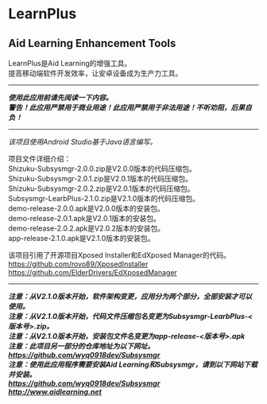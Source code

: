 # LearnPlus
## Aid Learning Enhancement Tools
LearnPlus是Aid Learning的增强工具。  
提高移动端软件开发效率，让安卓设备成为生产力工具。  
****************************************************************************
***使用此应用前请先阅读一下内容。***  
***警告！此应用严禁用于商业用途！此应用严禁用于非法用途！不听劝阻，后果自负！***
****************************************************************************
*该项目使用Android Studio基于Java语言编写。*  

项目文件详细介绍：  
Shizuku-Subsysmgr-2.0.0.zip是V2.0.0版本的代码压缩包。  
Shizuku-Subsysmgr-2.0.1.zip是V2.0.1版本的代码压缩包。  
Shizuku-Subsysmgr-2.0.2.zip是V2.0.1版本的代码压缩包。  
Subsysmgr-LearbPlus-2.1.0.zip是V2.1.0版本的代码压缩包。  
demo-release-2.0.0.apk是V2.0.0版本的安装包。  
demo-release-2.0.1.apk是V2.0.1版本的安装包。  
demo-release-2.0.2.apk是V2.0.2版本的安装包。  
app-release-2.1.0.apk是V2.1.0版本的安装包。  

该项目引用了开源项目Xposed Installer和EdXposed Manager的代码。  
https://github.com/rovo89/XposedInstaller  
https://github.com/ElderDrivers/EdXposedManager  
****************************************************************************
***注意：从V2.1.0版本开始，软件架构变更，应用分为两个部分，全部安装才可以使用。***  
***注意：从V2.1.0版本开始，代码文件压缩包名变更为Subsysmgr-LearbPlus-<版本号>.zip。***  
***注意：从V2.1.0版本开始，安装包文件名变更为app-release-<版本号>.apk***  
***注意：此项目另一部分的仓库地址为以下网址。***  
***https://github.com/wyq0918dev/Subsysmgr***  
***注意：使用此应用程序需要安装Aid Learning和Subsysmgr，请到以下网站下载并安装。***  
***https://github.com/wyq0918dev/Subsysmgr***  
***http://www.aidlearning.net***  
